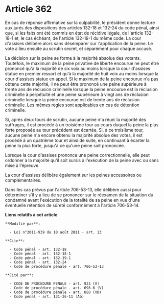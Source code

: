 # Article 362

En cas de réponse affirmative sur la culpabilité, le président donne lecture aux jurés des dispositions des articles 132-18
et 132-24 du code pénal, ainsi que, si les faits ont été commis en état de récidive légale, de l'article 132-18-1 et, le cas
échéant, de l'article 132-19-1 du même code. La cour d'assises délibère alors sans désemparer sur l'application de la peine.
Le vote a lieu ensuite au scrutin secret, et séparément pour chaque accusé.

La décision sur la peine se forme à la majorité absolue des votants. Toutefois, le maximum de la peine privative de liberté
encourue ne peut être prononcé qu'à la majorité de six voix au moins lorsque la cour d'assises statue en premier ressort et
qu'à la majorité de huit voix au moins lorsque la cour d'assises statue en appel.  Si le maximum de la peine encourue n'a pas
obtenu cette majorité, il ne peut être prononcé une peine supérieure à trente ans de réclusion criminelle lorsque la peine
encourue est la réclusion criminelle à perpétuité et une peine supérieure à vingt ans de réclusion criminelle lorsque la
peine encourue est de trente ans de réclusion criminelle. Les mêmes règles sont applicables en cas de détention criminelle.

Si, après deux tours de scrutin, aucune peine n'a réuni la majorité des suffrages, il est procédé à un troisième tour au
cours duquel la peine la plus forte proposée au tour précédent est écartée. Si, à ce troisième tour, aucune peine n'a encore
obtenu la majorité absolue des votes, il est procédé à un quatrième tour et ainsi de suite, en continuant à écarter la peine
la plus forte, jusqu'à ce qu'une peine soit prononcée.

Lorsque la cour d'assises prononce une peine correctionnelle, elle peut ordonner à la majorité qu'il soit sursis à
l'exécution de la peine avec ou sans mise à l'épreuve.

La cour d'assises délibère également sur les peines accessoires ou complémentaires.

Dans les cas prévus par l'article 706-53-13, elle délibère aussi pour déterminer s'il y a lieu de se prononcer sur le
réexamen de la situation du condamné avant l'exécution de la totalité de sa peine en vue d'une éventuelle rétention de sûreté
conformément à l'article 706-53-14.

**Liens relatifs à cet article**

	**Modifié par**:

	  - Loi n°2011-939 du 10 août 2011 - art. 13

	**Cite**:

	  - Code pénal - art. 132-18
	  - Code pénal - art. 132-18-1
	  - Code pénal - art. 132-19-1
	  - Code pénal - art. 132-24
	  - Code de procédure pénale - art. 706-53-13

	**Cité par**:

	  - CODE DE PROCEDURE PENALE - art. 923 (V)
	  - Code de procédure pénale - art. 698-6 (V)
	  - Code de procédure pénale - art. 888 (VD)
	  - Code pénal - art. 131-36-11 (Ab)
